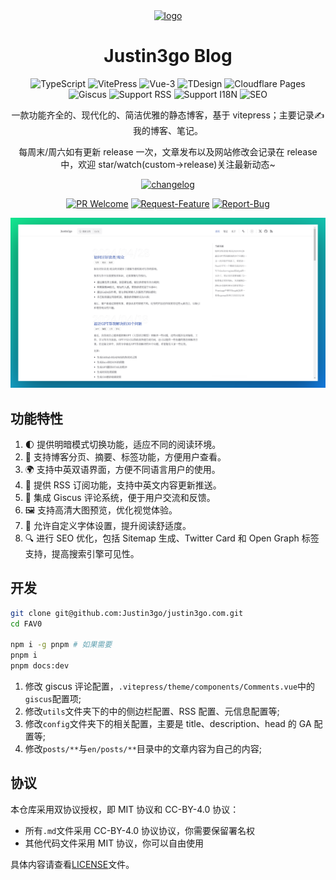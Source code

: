 <div align="center">

<a href="https://justin3go.com" target="blank">
  <img src="https://justin3go.com/ava.png" height="100px" alt="logo"/>
</a>

# Justin3go Blog

![TypeScript](https://img.shields.io/badge/TypeScript-3178C6?style=for-the-badge&logo=typescript&logoColor=white)
![VitePress](https://img.shields.io/badge/VitePress-646CFF?style=for-the-badge&logo=vite&logoColor=white)
![Vue-3](https://img.shields.io/badge/Vue-3-4FC08D?style=for-the-badge&logo=vue.js&logoColor=white)
![TDesign](https://img.shields.io/badge/TDesign-0052CC?style=for-the-badge&logo=tdesign&logoColor=white)
![Cloudflare Pages](https://img.shields.io/badge/Cloudflare%20Pages-F38020?style=for-the-badge&logo=cloudflare&logoColor=white)
![Giscus](https://img.shields.io/badge/Giscus-181717?style=for-the-badge&logo=github&logoColor=white)
![Support RSS](https://img.shields.io/badge/Support%20RSS-FFA500?style=for-the-badge&logo=rss&logoColor=white)
![Support I18N](https://img.shields.io/badge/Support%20I18N-0078D4?style=for-the-badge&logo=google-translate&logoColor=white)
![SEO](https://img.shields.io/badge/SEO-4285F4?style=for-the-badge&logo=google&logoColor=white)

一款功能齐全的、现代化的、简洁优雅的静态博客，基于 vitepress；主要记录✍️我的博客、笔记。

每周末/周六如有更新 release 一次，文章发布以及网站修改会记录在 release 中，欢迎 star/watch(custom->release)关注最新动态~

[![changelog](https://img.shields.io/badge/changelog-→-0052CC?style=for-the-badge&logo=ReSharper&logoColor=white)](./CHANGELOG.md)


[![PR Welcome](https://img.shields.io/badge/PR-Welcome-EA4AAA?style=for-the-badge&logo=git&logoColor=white)](https://github.com/Justin3go/justin3go.com/pulls)
[![Request-Feature](https://img.shields.io/badge/Request-Feature-007BFF?style=for-the-badge&logo=github&logoColor=white)](https://github.com/Justin3go/justin3go.com/issues/new/choose)
[![Report-Bug](https://img.shields.io/badge/Report-Bug-red?style=for-the-badge&logo=github&logoColor=white)](https://github.com/Justin3go/justin3go.com/issues/new/choose)

![demo](./images/demo.png)

</div>

## 功能特性

1. 🌓 提供明暗模式切换功能，适应不同的阅读环境。
2. 📖 支持博客分页、摘要、标签功能，方便用户查看。
3. 🌍 支持中英双语界面，方便不同语言用户的使用。
4. 📡 提供 RSS 订阅功能，支持中英文内容更新推送。
5. 💬 集成 Giscus 评论系统，便于用户交流和反馈。
6. 🖼️ 支持高清大图预览，优化视觉体验。
7. 📜 允许自定义字体设置，提升阅读舒适度。
8. 🔍 进行 SEO 优化，包括 Sitemap 生成、Twitter Card 和 Open Graph 标签支持，提高搜索引擎可见性。

## 开发

```bash
git clone git@github.com:Justin3go/justin3go.com.git
cd FAV0

npm i -g pnpm # 如果需要
pnpm i
pnpm docs:dev
```
1. 修改 giscus 评论配置，`.vitepress/theme/components/Comments.vue`中的`giscus`配置项;
2. 修改`utils`文件夹下的中的侧边栏配置、RSS 配置、元信息配置等;
3. 修改`config`文件夹下的相关配置，主要是 title、description、head 的 GA 配置等;
4. 修改`posts/**`与`en/posts/**`目录中的文章内容为自己的内容;

## 协议

本仓库采用双协议授权，即 MIT 协议和 CC-BY-4.0 协议：

- 所有`.md`文件采用 CC-BY-4.0 协议协议，你需要保留署名权
- 其他代码文件采用 MIT 协议，你可以自由使用

具体内容请查看[LICENSE](./LICENSE)文件。
